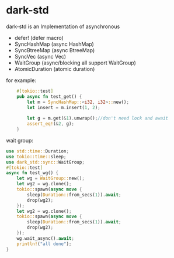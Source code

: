 # dark-std
dark-std is an Implementation of asynchronous

* defer!          (defer macro)
* SyncHashMap     (async HashMap)
* SyncBtreeMap    (async BtreeMap)
* SyncVec         (async Vec)
* WaitGroup       (async/blocking all support WaitGroup)
* AtomicDuration  (atomic duration)

for example:
```rust
    #[tokio::test]
    pub async fn test_get() {
        let m = SyncHashMap::<i32, i32>::new();
        let insert = m.insert(1, 2);
        
        let g = m.get(&1).unwrap();//don't need lock and await
        assert_eq!(&2, g);
    }
```


wait group:
```rust
use std::time::Duration;
use tokio::time::sleep;
use dark_std::sync::WaitGroup;
#[tokio::test]
async fn test_wg() {
    let wg = WaitGroup::new();
    let wg2 = wg.clone();
    tokio::spawn(async move {
        sleep(Duration::from_secs(1)).await;
        drop(wg2);
    });
    let wg2 = wg.clone();
    tokio::spawn(async move {
        sleep(Duration::from_secs(1)).await;
        drop(wg2);
    });
    wg.wait_async().await;
    println!("all done");
}
```